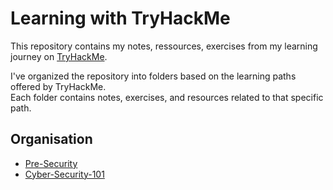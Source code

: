 # Learning with TryHackMe

This repository contains my notes, ressources, exercises from my learning journey on [TryHackMe](https://tryhackme.com/).

I've organized the repository into folders based on the learning paths offered by TryHackMe.<br> 
Each folder contains notes, exercises, and resources related to that specific path.

## Organisation

- [Pre-Security](Pre-security/)
- [Cyber-Security-101](Cyber-Security-101/)